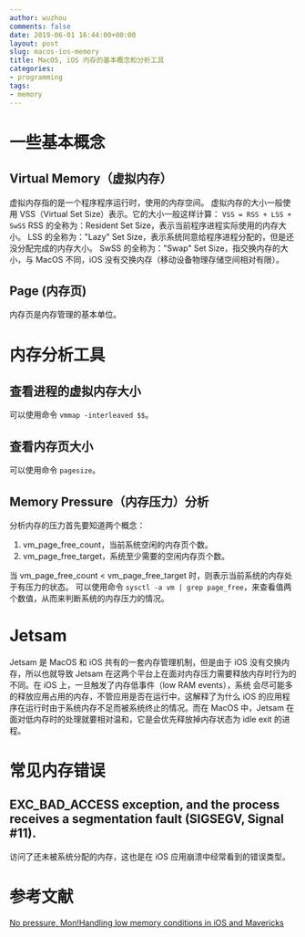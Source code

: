 ```yaml
---
author: wuzhou
comments: false
date: 2019-06-01 16:44:00+00:00
layout: post
slug: macos-ios-memory
title: MacOS, iOS 内存的基本概念和分析工具
categories:
- programming
tags:
- memory
---
```


# 一些基本概念

## Virtual Memory（虚拟内存）
虚拟内存指的是一个程序程序运行时，使用的内存空间。
虚拟内存的大小一般使用 VSS（Virtual Set Size）表示。它的大小一般这样计算：
`VSS = RSS + LSS + SwSS`
RSS 的全称为：Resident Set Size，表示当前程序进程实际使用的内存大小。
LSS 的全称为："Lazy" Set Size，表示系统同意给程序进程分配的，但是还没分配完成的内存大小。
SwSS 的全称为："Swap" Set Size，指交换内存的大小，与 MacOS 不同，iOS 没有交换内存（移动设备物理存储空间相对有限）。

## Page (内存页)
内存页是内存管理的基本单位。

# 内存分析工具

## 查看进程的虚拟内存大小
可以使用命令 `vmmap -interleaved $$`。

## 查看内存页大小
可以使用命令 `pagesize`。

## Memory Pressure（内存压力）分析
分析内存的压力首先要知道两个概念：

1. vm_page_free_count，当前系统空闲的内存页个数。
2. vm_page_free_target，系统至少需要的空闲内存页个数。

当 vm_page_free_count < vm_page_free_target 时，则表示当前系统的内存处于有压力的状态。
可以使用命令 `sysctl -a vm | grep page_free`，来查看值两个数值，从而来判断系统的内存压力的情况。

# Jetsam
Jetsam 是 MacOS 和 iOS 共有的一套内存管理机制，但是由于 iOS 没有交换内存，所以也就导致 Jetsam 在这两个平台上在面对内存压力需要释放内存时行为的不同。在 iOS 上，一旦触发了内存低事件（low RAM events），系统
会尽可能多的释放应用占用的内存，不管应用是否在运行中，这解释了为什么 iOS 的应用程序在运行时由于系统内存不足而被系统终止的情况。而在 MacOS 中，Jetsam 在面对低内存时的处理就要相对温和，它是会优先释放掉内存状态为  idle exit 的进程。

# 常见内存错误

## EXC_BAD_ACCESS exception, and the process receives a segmentation fault (SIGSEGV, Signal #11).
访问了还未被系统分配的内存，这也是在 iOS 应用崩溃中经常看到的错误类型。

# 参考文献
[No pressure, Mon!Handling low memory conditions in iOS and Mavericks](http://newosxbook.com/articles/MemoryPressure.html)